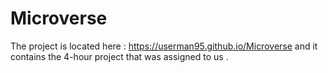 # Microverse

The project is located here  : https://userman95.github.io/Microverse and it contains the 4-hour project that was assigned to us . 
